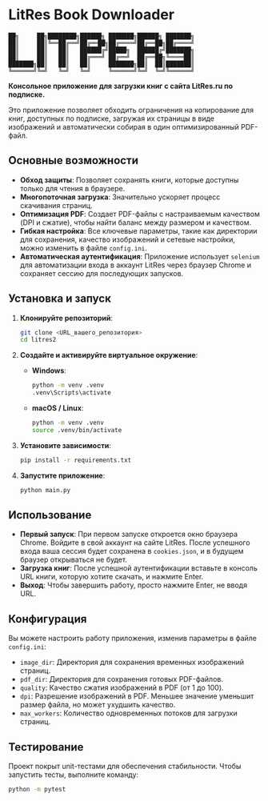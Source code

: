 # LitRes Book Downloader

```
██╗     ██╗████████╗██████╗ ███████╗██████╗ ███████╗
██║     ██║╚══██╔══╝██╔══██╗██╔════╝██╔══██╗██╔════╝
██║     ██║   ██║   ██████╔╝█████╗  ██████╔╝███████╗
██║     ██║   ██║   ██╔═══╝ ██╔══╝  ██╔══██╗╚════██║
███████╗██║   ██║   ██║     ███████╗██║  ██║███████║
╚══════╝╚═╝   ╚═╝   ╚═╝     ╚══════╝╚═╝  ╚═╝╚══════╝
```

**Консольное приложение для загрузки книг с сайта LitRes.ru по подписке.**

Это приложение позволяет обходить ограничения на копирование для книг, доступных по подписке, загружая их страницы в виде изображений и автоматически собирая в один оптимизированный PDF-файл.

## Основные возможности

-   **Обход защиты**: Позволяет сохранять книги, которые доступны только для чтения в браузере.
-   **Многопоточная загрузка**: Значительно ускоряет процесс скачивания страниц.
-   **Оптимизация PDF**: Создает PDF-файлы с настраиваемым качеством (DPI и сжатие), чтобы найти баланс между размером и качеством.
-   **Гибкая настройка**: Все ключевые параметры, такие как директории для сохранения, качество изображений и сетевые настройки, можно изменить в файле `config.ini`.
-   **Автоматическая аутентификация**: Приложение использует `selenium` для автоматизации входа в аккаунт LitRes через браузер Chrome и сохраняет сессию для последующих запусков.

## Установка и запуск

1.  **Клонируйте репозиторий**:
    ```bash
    git clone <URL_вашего_репозитория>
    cd litres2
    ```

2.  **Создайте и активируйте виртуальное окружение**:
    -   **Windows**:
        ```bash
        python -m venv .venv
        .venv\Scripts\activate
        ```
    -   **macOS / Linux**:
        ```bash
        python -m venv .venv
        source .venv/bin/activate
        ```

3.  **Установите зависимости**:
    ```bash
    pip install -r requirements.txt
    ```

4.  **Запустите приложение**:
    ```bash
    python main.py
    ```

## Использование

-   **Первый запуск**: При первом запуске откроется окно браузера Chrome. Войдите в свой аккаунт на сайте LitRes. После успешного входа ваша сессия будет сохранена в `cookies.json`, и в будущем браузер открываться не будет.
-   **Загрузка книг**: После успешной аутентификации вставьте в консоль URL книги, которую хотите скачать, и нажмите Enter.
-   **Выход**: Чтобы завершить работу, просто нажмите Enter, не вводя URL.

## Конфигурация

Вы можете настроить работу приложения, изменив параметры в файле `config.ini`:

-   `image_dir`: Директория для сохранения временных изображений страниц.
-   `pdf_dir`: Директория для сохранения готовых PDF-файлов.
-   `quality`: Качество сжатия изображений в PDF (от 1 до 100).
-   `dpi`: Разрешение изображений в PDF. Меньшее значение уменьшит размер файла, но может ухудшить качество.
-   `max_workers`: Количество одновременных потоков для загрузки страниц.

## Тестирование

Проект покрыт unit-тестами для обеспечения стабильности. Чтобы запустить тесты, выполните команду:

```bash
python -m pytest
``` 